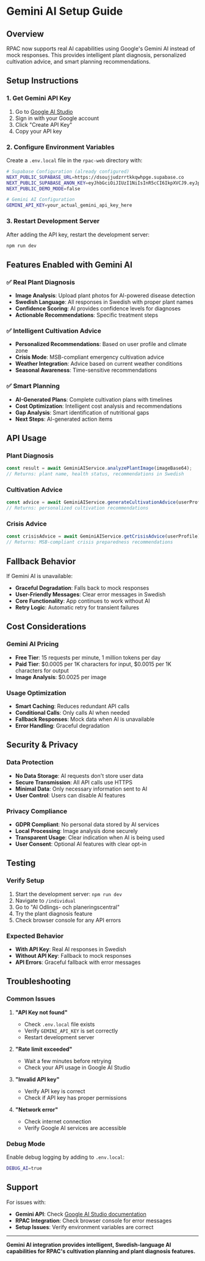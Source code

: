 # Gemini AI Setup Guide

## Overview

RPAC now supports real AI capabilities using Google's Gemini AI instead of mock responses. This provides intelligent plant diagnosis, personalized cultivation advice, and smart planning recommendations.

## Setup Instructions

### 1. Get Gemini API Key

1. Go to [Google AI Studio](https://makersuite.google.com/app/apikey)
2. Sign in with your Google account
3. Click "Create API Key"
4. Copy your API key

### 2. Configure Environment Variables

Create a `.env.local` file in the `rpac-web` directory with:

```bash
# Supabase Configuration (already configured)
NEXT_PUBLIC_SUPABASE_URL=https://dsoujjudzrrtkkqwhpge.supabase.co
NEXT_PUBLIC_SUPABASE_ANON_KEY=eyJhbGciOiJIUzI1NiIsInR5cCI6IkpXVCJ9.eyJpc3MiOiJzdXBhYmFzZSIsInJlZiI6ImRzb3VqanVkenJydGtrcXdocGdlIiwicm9sZSI6ImFub24iLCJpYXQiOjE3NTg2NTY3NjYsImV4cCI6MjA3NDIzMjc2Nn0.v95nh5WQWzrndcbElsmqTUVnO-jnuDtM1YcPUZNsHRA
NEXT_PUBLIC_DEMO_MODE=false

# Gemini AI Configuration
GEMINI_API_KEY=your_actual_gemini_api_key_here
```

### 3. Restart Development Server

After adding the API key, restart the development server:

```bash
npm run dev
```

## Features Enabled with Gemini AI

### ✅ Real Plant Diagnosis
- **Image Analysis**: Upload plant photos for AI-powered disease detection
- **Swedish Language**: All responses in Swedish with proper plant names
- **Confidence Scoring**: AI provides confidence levels for diagnoses
- **Actionable Recommendations**: Specific treatment steps

### ✅ Intelligent Cultivation Advice
- **Personalized Recommendations**: Based on user profile and climate zone
- **Crisis Mode**: MSB-compliant emergency cultivation advice
- **Weather Integration**: Advice based on current weather conditions
- **Seasonal Awareness**: Time-sensitive recommendations

### ✅ Smart Planning
- **AI-Generated Plans**: Complete cultivation plans with timelines
- **Cost Optimization**: Intelligent cost analysis and recommendations
- **Gap Analysis**: Smart identification of nutritional gaps
- **Next Steps**: AI-generated action items

## API Usage

### Plant Diagnosis
```typescript
const result = await GeminiAIService.analyzePlantImage(imageBase64);
// Returns: plant name, health status, recommendations in Swedish
```

### Cultivation Advice
```typescript
const advice = await GeminiAIService.generateCultivationAdvice(userProfile, crisisMode);
// Returns: personalized cultivation recommendations
```

### Crisis Advice
```typescript
const crisisAdvice = await GeminiAIService.getCrisisAdvice(userProfile);
// Returns: MSB-compliant crisis preparedness recommendations
```

## Fallback Behavior

If Gemini AI is unavailable:
- **Graceful Degradation**: Falls back to mock responses
- **User-Friendly Messages**: Clear error messages in Swedish
- **Core Functionality**: App continues to work without AI
- **Retry Logic**: Automatic retry for transient failures

## Cost Considerations

### Gemini AI Pricing
- **Free Tier**: 15 requests per minute, 1 million tokens per day
- **Paid Tier**: $0.0005 per 1K characters for input, $0.0015 per 1K characters for output
- **Image Analysis**: $0.0025 per image

### Usage Optimization
- **Smart Caching**: Reduces redundant API calls
- **Conditional Calls**: Only calls AI when needed
- **Fallback Responses**: Mock data when AI is unavailable
- **Error Handling**: Graceful degradation

## Security & Privacy

### Data Protection
- **No Data Storage**: AI requests don't store user data
- **Secure Transmission**: All API calls use HTTPS
- **Minimal Data**: Only necessary information sent to AI
- **User Control**: Users can disable AI features

### Privacy Compliance
- **GDPR Compliant**: No personal data stored by AI services
- **Local Processing**: Image analysis done securely
- **Transparent Usage**: Clear indication when AI is being used
- **User Consent**: Optional AI features with clear opt-in

## Testing

### Verify Setup
1. Start the development server: `npm run dev`
2. Navigate to `/individual`
3. Go to "AI Odlings- och planeringscentral"
4. Try the plant diagnosis feature
5. Check browser console for any API errors

### Expected Behavior
- **With API Key**: Real AI responses in Swedish
- **Without API Key**: Fallback to mock responses
- **API Errors**: Graceful fallback with error messages

## Troubleshooting

### Common Issues

1. **"API Key not found"**
   - Check `.env.local` file exists
   - Verify `GEMINI_API_KEY` is set correctly
   - Restart development server

2. **"Rate limit exceeded"**
   - Wait a few minutes before retrying
   - Check your API usage in Google AI Studio

3. **"Invalid API key"**
   - Verify API key is correct
   - Check if API key has proper permissions

4. **"Network error"**
   - Check internet connection
   - Verify Google AI services are accessible

### Debug Mode
Enable debug logging by adding to `.env.local`:
```bash
DEBUG_AI=true
```

## Support

For issues with:
- **Gemini API**: Check [Google AI Studio documentation](https://ai.google.dev/docs)
- **RPAC Integration**: Check browser console for error messages
- **Setup Issues**: Verify environment variables are correct

---

**Gemini AI integration provides intelligent, Swedish-language AI capabilities for RPAC's cultivation planning and plant diagnosis features.**
